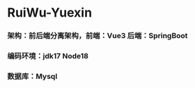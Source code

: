 <h1>RuiWu-Yuexin</h1>
<h3>架构：前后端分离架构，前端：Vue3 后端：SpringBoot</h3>
<h3>编码环境：jdk17 Node18</h3>
<h3>数据库：Mysql</h3>


